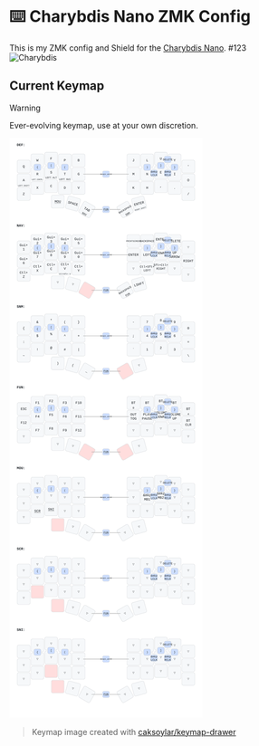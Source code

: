 # ⌨️ Charybdis Nano ZMK Config
This is my ZMK config and Shield for the [Charybdis Nano](https://github.com/Bastardkb/Charybdis).
#123
![Charybdis](keymap-drawer/charybdis-picture.png)

## Current Keymap 
>[!WARNING]
>Ever-evolving keymap, use at your own discretion.

![Current Keymap](keymap-drawer/charybdis.svg)
>Keymap image created with [caksoylar/keymap-drawer](https://github.com/caksoylar/keymap-drawer)